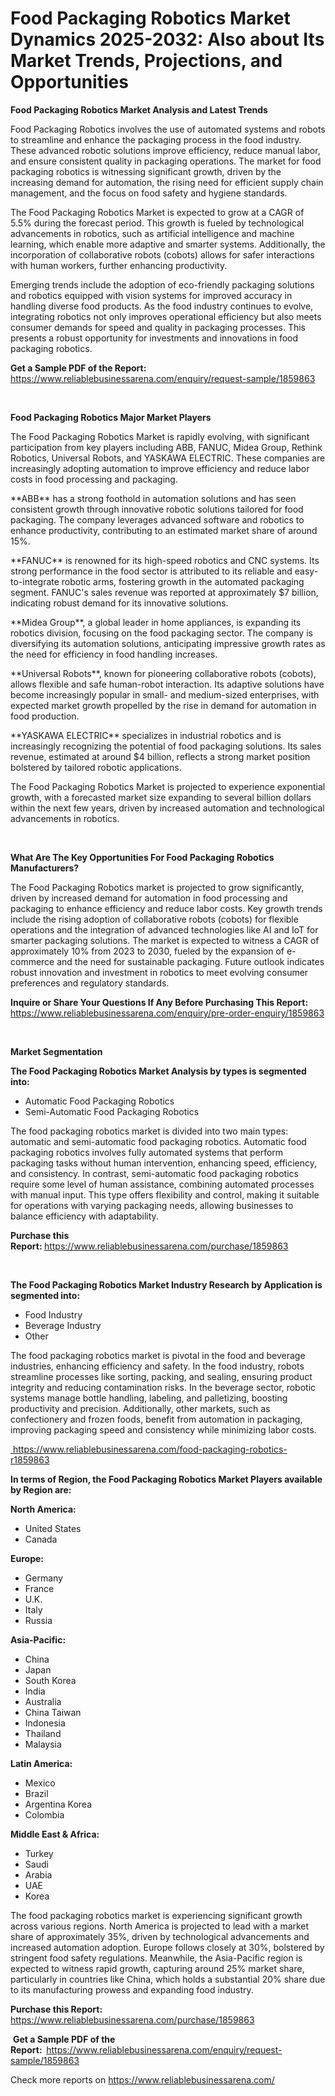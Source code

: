 <p><h1>Food Packaging Robotics Market Dynamics 2025-2032: Also about Its Market Trends, Projections, and Opportunities</h1></p><p><strong>Food Packaging Robotics Market Analysis and Latest Trends</strong></p>
<p><p>Food Packaging Robotics involves the use of automated systems and robots to streamline and enhance the packaging process in the food industry. These advanced robotic solutions improve efficiency, reduce manual labor, and ensure consistent quality in packaging operations. The market for food packaging robotics is witnessing significant growth, driven by the increasing demand for automation, the rising need for efficient supply chain management, and the focus on food safety and hygiene standards.</p><p>The Food Packaging Robotics Market is expected to grow at a CAGR of 5.5% during the forecast period. This growth is fueled by technological advancements in robotics, such as artificial intelligence and machine learning, which enable more adaptive and smarter systems. Additionally, the incorporation of collaborative robots (cobots) allows for safer interactions with human workers, further enhancing productivity.</p><p>Emerging trends include the adoption of eco-friendly packaging solutions and robotics equipped with vision systems for improved accuracy in handling diverse food products. As the food industry continues to evolve, integrating robotics not only improves operational efficiency but also meets consumer demands for speed and quality in packaging processes. This presents a robust opportunity for investments and innovations in food packaging robotics.</p></p>
<p><strong>Get a Sample PDF of the Report:&nbsp;</strong> <a href="https://www.reliablebusinessarena.com/enquiry/request-sample/1859863?utm_campaign=3041&utm_medium=2&utm_source=Github&utm_content=ia&utm_term=08042025&utm_id=food-packaging-robotics">https://www.reliablebusinessarena.com/enquiry/request-sample/1859863</a></p>
<p>&nbsp;</p>
<p><strong>Food Packaging Robotics Major Market Players</strong></p>
<p><p>The Food Packaging Robotics Market is rapidly evolving, with significant participation from key players including ABB, FANUC, Midea Group, Rethink Robotics, Universal Robots, and YASKAWA ELECTRIC. These companies are increasingly adopting automation to improve efficiency and reduce labor costs in food processing and packaging.</p><p>**ABB** has a strong foothold in automation solutions and has seen consistent growth through innovative robotic solutions tailored for food packaging. The company leverages advanced software and robotics to enhance productivity, contributing to an estimated market share of around 15%.</p><p>**FANUC** is renowned for its high-speed robotics and CNC systems. Its strong performance in the food sector is attributed to its reliable and easy-to-integrate robotic arms, fostering growth in the automated packaging segment. FANUC's sales revenue was reported at approximately $7 billion, indicating robust demand for its innovative solutions.</p><p>**Midea Group**, a global leader in home appliances, is expanding its robotics division, focusing on the food packaging sector. The company is diversifying its automation solutions, anticipating impressive growth rates as the need for efficiency in food handling increases.</p><p>**Universal Robots**, known for pioneering collaborative robots (cobots), allows flexible and safe human-robot interaction. Its adaptive solutions have become increasingly popular in small- and medium-sized enterprises, with expected market growth propelled by the rise in demand for automation in food production.</p><p>**YASKAWA ELECTRIC** specializes in industrial robotics and is increasingly recognizing the potential of food packaging solutions. Its sales revenue, estimated at around $4 billion, reflects a strong market position bolstered by tailored robotic applications.</p><p>The Food Packaging Robotics Market is projected to experience exponential growth, with a forecasted market size expanding to several billion dollars within the next few years, driven by increased automation and technological advancements in robotics.</p></p>
<p>&nbsp;</p>
<p><strong>What Are The Key Opportunities For Food Packaging Robotics Manufacturers?</strong></p>
<p><p>The Food Packaging Robotics market is projected to grow significantly, driven by increased demand for automation in food processing and packaging to enhance efficiency and reduce labor costs. Key growth trends include the rising adoption of collaborative robots (cobots) for flexible operations and the integration of advanced technologies like AI and IoT for smarter packaging solutions. The market is expected to witness a CAGR of approximately 10% from 2023 to 2030, fueled by the expansion of e-commerce and the need for sustainable packaging. Future outlook indicates robust innovation and investment in robotics to meet evolving consumer preferences and regulatory standards.</p></p>
<p><strong>Inquire or Share Your Questions If Any Before Purchasing This Report:</strong> <a href="https://www.reliablebusinessarena.com/enquiry/pre-order-enquiry/1859863?utm_campaign=3041&utm_medium=2&utm_source=Github&utm_content=ia&utm_term=08042025&utm_id=food-packaging-robotics">https://www.reliablebusinessarena.com/enquiry/pre-order-enquiry/1859863</a></p>
<p>&nbsp;</p>
<p><strong>Market Segmentation</strong></p>
<p><strong>The Food Packaging Robotics Market Analysis by types is segmented into:</strong></p>
<p><ul><li>Automatic Food Packaging Robotics</li><li>Semi-Automatic Food Packaging Robotics</li></ul></p>
<p><p>The food packaging robotics market is divided into two main types: automatic and semi-automatic food packaging robotics. Automatic food packaging robotics involves fully automated systems that perform packaging tasks without human intervention, enhancing speed, efficiency, and consistency. In contrast, semi-automatic food packaging robotics require some level of human assistance, combining automated processes with manual input. This type offers flexibility and control, making it suitable for operations with varying packaging needs, allowing businesses to balance efficiency with adaptability.</p></p>
<p><strong>Purchase this Report:&nbsp;</strong><a href="https://www.reliablebusinessarena.com/purchase/1859863?utm_campaign=3041&utm_medium=2&utm_source=Github&utm_content=ia&utm_term=08042025&utm_id=food-packaging-robotics">https://www.reliablebusinessarena.com/purchase/1859863</a></p>
<p>&nbsp;</p>
<p><strong>The Food Packaging Robotics Market Industry Research by Application is segmented into:</strong></p>
<p><ul><li>Food Industry</li><li>Beverage Industry</li><li>Other</li></ul></p>
<p><p>The food packaging robotics market is pivotal in the food and beverage industries, enhancing efficiency and safety. In the food industry, robots streamline processes like sorting, packing, and sealing, ensuring product integrity and reducing contamination risks. In the beverage sector, robotic systems manage bottle handling, labeling, and palletizing, boosting productivity and precision. Additionally, other markets, such as confectionery and frozen foods, benefit from automation in packaging, improving packaging speed and consistency while minimizing labor costs.</p></p>
<p><a href="https://www.reliablebusinessarena.com/food-packaging-robotics-r1859863?utm_campaign=3041&utm_medium=2&utm_source=Github&utm_content=ia&utm_term=08042025&utm_id=food-packaging-robotics">&nbsp;https://www.reliablebusinessarena.com/food-packaging-robotics-r1859863</a></p>
<p><strong>In terms of Region, the Food Packaging Robotics Market Players available by Region are:</strong></p>
<p>
    <p> <strong> North America: </strong>
        <ul>
            <li>United States</li>
            <li>Canada</li>
        </ul>
        </p> 
    <p> <strong> Europe: </strong>
        <ul>
            <li>Germany</li>
            <li>France</li>
            <li>U.K.</li>
            <li>Italy</li>
            <li>Russia</li>
        </ul>
        </p> 
    <p> <strong> Asia-Pacific: </strong>
        <ul>
            <li>China</li>
            <li>Japan</li>
            <li>South Korea</li>
            <li>India</li>
            <li>Australia</li>
            <li>China Taiwan</li>
            <li>Indonesia</li>
            <li>Thailand</li>
            <li>Malaysia</li>
        </ul>
        </p> 
    <p> <strong> Latin America: </strong>
        <ul>
            <li>Mexico</li>
            <li>Brazil</li>
            <li>Argentina Korea</li>
            <li>Colombia</li>
        </ul>
        </p> 
    <p> <strong> Middle East & Africa: </strong>
        <ul>
            <li>Turkey</li>
            <li>Saudi</li>
            <li>Arabia</li>
            <li>UAE</li>
            <li>Korea</li>
        </ul>
    </p>
    </p>
<p><p>The food packaging robotics market is experiencing significant growth across various regions. North America is projected to lead with a market share of approximately 35%, driven by technological advancements and increased automation adoption. Europe follows closely at 30%, bolstered by stringent food safety regulations. Meanwhile, the Asia-Pacific region is expected to witness rapid growth, capturing around 25% market share, particularly in countries like China, which holds a substantial 20% share due to its manufacturing prowess and expanding food industry.</p></p>
<p><strong>Purchase this Report: </strong><a href="https://www.reliablebusinessarena.com/purchase/1859863?utm_campaign=3041&utm_medium=2&utm_source=Github&utm_content=ia&utm_term=08042025&utm_id=food-packaging-robotics">https://www.reliablebusinessarena.com/purchase/1859863</a></p>
<p>&nbsp;<strong>Get a Sample PDF of the Report:&nbsp;&nbsp;</strong><a href="https://www.reliablebusinessarena.com/enquiry/request-sample/1859863?utm_campaign=3041&utm_medium=2&utm_source=Github&utm_content=ia&utm_term=08042025&utm_id=food-packaging-robotics">https://www.reliablebusinessarena.com/enquiry/request-sample/1859863</a></p>
<p><strong></strong></p>
<p>Check more reports on <a href="https://www.reliablebusinessarena.com/?utm_campaign=3041&utm_medium=2&utm_source=Github&utm_content=ia&utm_term=08042025&utm_id=food-packaging-robotics">https://www.reliablebusinessarena.com/</a></p>